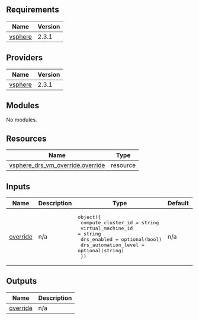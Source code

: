 ## Requirements

| Name | Version |
|------|---------|
| <a name="requirement_vsphere"></a> [vsphere](#requirement\_vsphere) | 2.3.1 |

## Providers

| Name | Version |
|------|---------|
| <a name="provider_vsphere"></a> [vsphere](#provider\_vsphere) | 2.3.1 |

## Modules

No modules.

## Resources

| Name | Type |
|------|------|
| [vsphere_drs_vm_override.override](https://registry.terraform.io/providers/hashicorp/vsphere/2.3.1/docs/resources/drs_vm_override) | resource |

## Inputs

| Name | Description | Type | Default | Required |
|------|-------------|------|---------|:--------:|
| <a name="input_override"></a> [override](#input\_override) | n/a | <pre>object({<br>    compute_cluster_id   = string<br>    virtual_machine_id   = string<br>    drs_enabled          = optional(bool)<br>    drs_automation_level = optional(string)<br>  })</pre> | n/a | yes |

## Outputs

| Name | Description |
|------|-------------|
| <a name="output_override"></a> [override](#output\_override) | n/a |
